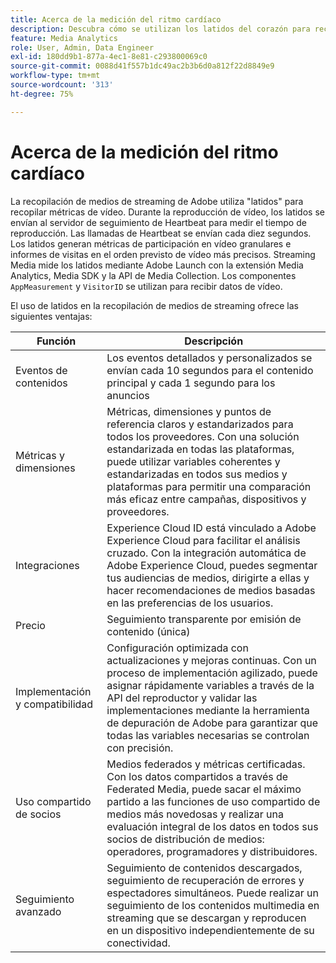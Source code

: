 ```yaml
---
title: Acerca de la medición del ritmo cardíaco
description: Descubra cómo se utilizan los latidos del corazón para recopilar métricas de vídeo.
feature: Media Analytics
role: User, Admin, Data Engineer
exl-id: 180dd9b1-877a-4ec1-8e81-c293800069c0
source-git-commit: 0088d41f557b1dc49ac2b3b6d0a812f22d8849e9
workflow-type: tm+mt
source-wordcount: '313'
ht-degree: 75%

---
```


# Acerca de la medición del ritmo cardíaco

La recopilación de medios de streaming de Adobe utiliza &quot;latidos&quot; para recopilar métricas de vídeo. Durante la reproducción de vídeo, los latidos se envían al servidor de seguimiento de Heartbeat para medir el tiempo de reproducción. Las llamadas de Heartbeat se envían cada diez segundos. Los latidos generan métricas de participación en vídeo granulares e informes de visitas en el orden previsto de vídeo más precisos. Streaming Media mide los latidos mediante Adobe Launch con la extensión Media Analytics, Media SDK y la API de Media Collection. Los componentes `AppMeasurement` y `VisitorID` se utilizan para recibir datos de vídeo.

El uso de latidos en la recopilación de medios de streaming ofrece las siguientes ventajas:

| Función | Descripción |
|---|---|
| Eventos de contenidos | Los eventos detallados y personalizados se envían cada 10 segundos para el contenido principal y cada 1 segundo para los anuncios |
| Métricas y dimensiones | Métricas, dimensiones y puntos de referencia claros y estandarizados para todos los proveedores. Con una solución estandarizada en todas las plataformas, puede utilizar variables coherentes y estandarizadas en todos sus medios y plataformas para permitir una comparación más eficaz entre campañas, dispositivos y proveedores. |
| Integraciones | Experience Cloud ID está vinculado a Adobe Experience Cloud para facilitar el análisis cruzado. Con la integración automática de Adobe Experience Cloud, puedes segmentar tus audiencias de medios, dirigirte a ellas y hacer recomendaciones de medios basadas en las preferencias de los usuarios. |
| Precio | Seguimiento transparente por emisión de contenido (única) |
| Implementación y compatibilidad | Configuración optimizada con actualizaciones y mejoras continuas. Con un proceso de implementación agilizado, puede asignar rápidamente variables a través de la API del reproductor y validar las implementaciones mediante la herramienta de depuración de Adobe para garantizar que todas las variables necesarias se controlan con precisión. |
| Uso compartido de socios | Medios federados y métricas certificadas. Con los datos compartidos a través de Federated Media, puede sacar el máximo partido a las funciones de uso compartido de medios más novedosas y realizar una evaluación integral de los datos en todos sus socios de distribución de medios: operadores, programadores y distribuidores. |
| Seguimiento avanzado | Seguimiento de contenidos descargados, seguimiento de recuperación de errores y espectadores simultáneos. Puede realizar un seguimiento de los contenidos multimedia en streaming que se descargan y reproducen en un dispositivo independientemente de su conectividad. |
